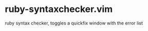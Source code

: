 ruby-syntaxchecker.vim
======================

ruby syntax checker, toggles a quickfix window with the error list